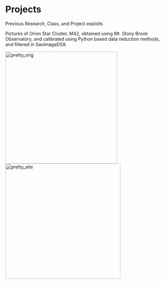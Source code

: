 # Projects
Previous Research, Class, and Project exploits 

Pictures of Orion Star Cluster, M42, obtained using Mt. Stony Brook Observatory, and calibrated using Python based data reduction methods, and filtered in SaoImageDS9. 

<img src="https://github.com/user-attachments/assets/0a3a8f01-0181-4388-95ab-99413a25a8e7" width="350" alt="pretty_orig"/>
<img src="https://github.com/user-attachments/assets/b64f61be-bcc4-4941-9b87-9a5d8b7cecd7" width="360" alt="pretty_alte"/>
